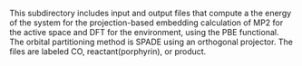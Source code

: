 This subdirectory includes input and output files that compute a the energy of the system for the projection-based embedding calculation of MP2 for the active space and DFT for the environment, using the PBE functional.
The orbital partitioning method is SPADE using an orthogonal projector.
The files are labeled CO, reactant(porphyrin), or product.


